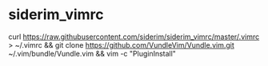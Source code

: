 # siderim_vimrc


curl https://raw.githubusercontent.com/siderim/siderim_vimrc/master/.vimrc > ~/.vimrc && git clone https://github.com/VundleVim/Vundle.vim.git ~/.vim/bundle/Vundle.vim && vim -c "PluginInstall"
